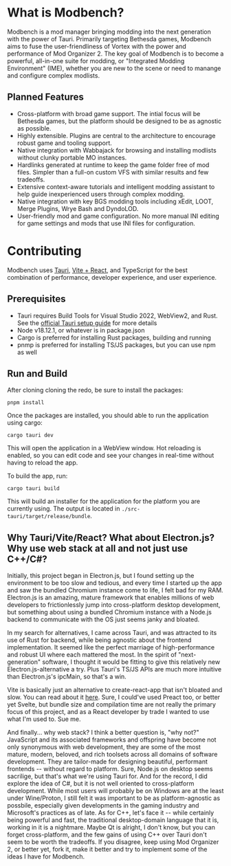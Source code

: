 # What is Modbench?

Modbench is a mod manager bringing modding into the next generation with the power of Tauri. Primarily targeting Bethesda games, Modbench aims to fuse the user-friendliness of
Vortex with the power and performance of Mod Organizer 2. The key goal of Modbench
is to become a powerful, all-in-one suite for modding, or "Integrated Modding Environment" (IME), whether you are new to the scene or need to manange and configure complex modlists.

## Planned Features

- Cross-platform with broad game support. The intial focus will be Bethesda games,
  but the platform should be designed to be as agnostic as possible.
- Highly extensible. Plugins are central to the architecture to encourage robust
  game and tooling support.
- Native integration with Wabbajack for browsing and installing modlists without
  clunky portable MO instances.
- Hardlinks generated at runtime to keep the game folder free of mod files. Simpler than a full-on custom VFS with similar results and few tradeoffs.
- Extensive context-aware tutorials and intelligent modding assistant to help guide
  inexperienced users through complex modding.
- Native integration with key BGS modding tools including xEdit, LOOT, Merge Plugins, Wrye Bash and DyndoLOD.
- User-friendly mod and game configuration. No more manual INI editing for game
  settings and mods that use INI files for configuration.

# Contributing

Modbench uses [Tauri](https://tauri.app), [Vite + React](https://vitejs.dev), and TypeScript for the best combination of performance, developer experience, and user experience.

## Prerequisites

- Tauri requires Build Tools for Visual Studio 2022, WebView2, and Rust. See the [official Tauri setup guide](https://tauri.app/v1/guides/getting-started/prerequisites) for more details
- Node v18.12.1, or whatever is in package.json
- Cargo is preferred for installing Rust packages, building and running
- pnmp is preferred for installing TS/JS packages, but you can use npm as well

## Run and Build

After cloning cloning the redo, be sure to install the packages:

`pnpm install`

Once the packages are installed, you should able to run the application using cargo:

`cargo tauri dev`

This will open the application in a WebView window. Hot reloading is enabled, so you can edit code and see your changes in real-time without having to reload the app.

To build the app, run:

`cargo tauri build`

This will build an installer for the application for the platform you are currently using. The output is located in `./src-tauri/target/release/bundle`.

## Why Tauri/Vite/React? What about Electron.js? Why use web stack at all and not just use C++/C#?

Initially, this project began in Electron.js, but I found setting up the environment to be too slow and tedious, and every time I started up the app and saw the bundled Chromium instance come to life, I felt bad for my RAM. Electron.js is an amazing, mature framework that enables millions of web developers to frictionlessly jump into cross-platform desktop development, but something about using a bundled Chromium instance with a Node.js backend to communicate with the OS just seems janky and bloated. 

In my search for alternatives, I came across Tauri, and was attracted to its use of Rust for backend, while being agnostic about the frontend implementation. It seemed like the perfect marriage of high-performance and robust UI where each mattered the most. In the spirit of "next-generation" software, I thought it would be fitting to give this relatively new Electron.js-alternative a try. Plus Tauri's TS/JS APIs are much more intuitive than Electron.js's ipcMain, so that's a win. 

Vite is basically just an alternative to create-react-app that isn't bloated and slow. You can read about it [here](https://vitejs.dev). Sure, I could've used Preact too, or better yet Svelte, but bundle size and compilation time are not really the primary focus of this project, and as a React developer by trade I wanted to use what I'm used to. Sue me. 

And finally... why web stack? I think a better question is, "why not?" JavaScript and its associated frameworks and offspring have become not only synonymous with web development, they are some of the most mature, modern, beloved, and rich toolsets across all domains of software development. They are tailor-made for designing beautiful, performant frontends -- without regard to platform. Sure, Node.js on desktop seems sacrilige, but that's what we're using Tauri for. And for the record, I did explore the idea of C#, but it is not well oriented to cross-platform development. While most users will probably be on Windows are at the least under Wine/Proton, I still felt it was important to be as platform-agnostic as possbile, especially given developments in the gaming industry and Microsoft's practices as of late. As for C++, let's face it -- while certainly being powerful and fast, the traditional desktop-domain language that it is, working in it is a nightmare. Maybe Qt is alright, I don't know, but you can forget cross-platform, and the few gains of using C++ over Tauri don't seem to be worth the tradeoffs. If you disagree, keep using Mod Organizer 2, or better yet, fork it, make it better and try to implement some of the ideas I have for Modbench.
